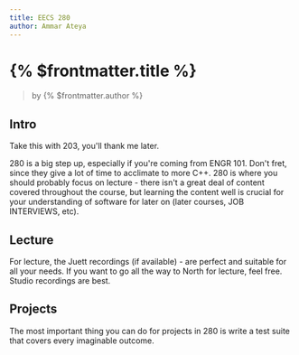 ```yaml
---
title: EECS 280
author: Ammar Ateya
---
```


# {% $frontmatter.title %}
> by {% $frontmatter.author %}

## Intro

Take this with 203, you'll thank me later.

280 is a big step up, especially if you're coming from ENGR 101. Don't fret, since they give a lot of time to acclimate to more C++. 280 is where you should probably focus on lecture - there isn't a great deal of content covered throughout the course, but learning the content well is crucial for your understanding of software for later on (later courses, JOB INTERVIEWS, etc).

## Lecture

For lecture, the Juett recordings (if available) - are perfect and suitable for all your needs. If you want to go all the way to North for lecture, feel free. Studio recordings are best.

## Projects

The most important thing you can do for projects in 280 is write a test suite that covers every imaginable outcome.